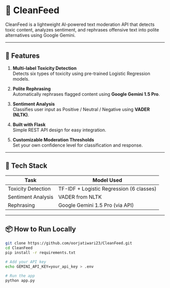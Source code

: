# 🧼 CleanFeed

CleanFeed is a lightweight AI-powered text moderation API that detects toxic content, analyzes sentiment, and rephrases offensive text into polite alternatives using Google Gemini.

---

## 🚀 Features

1. **Multi-label Toxicity Detection**  
   Detects six types of toxicity using pre-trained Logistic Regression models.

2. **Polite Rephrasing**  
   Automatically rephrases flagged content using **Google Gemini 1.5 Pro**.

3. **Sentiment Analysis**  
   Classifies user input as Positive / Neutral / Negative using **VADER (NLTK)**.

4. **Built with Flask**  
   Simple REST API design for easy integration.

5. **Customizable Moderation Thresholds**  
   Set your own confidence level for classification and response.

---

## 🧠 Tech Stack

| Task                | Model Used                          |
|---------------------|--------------------------------------|
| Toxicity Detection  | TF-IDF + Logistic Regression (6 classes) |
| Sentiment Analysis  | VADER from NLTK                      |
| Rephrasing          | Google Gemini 1.5 Pro (via API)     |

---

## 📦 How to Run Locally

```bash
git clone https://github.com/oorjatiwari23/CleanFeed.git
cd CleanFeed
pip install -r requirements.txt

# Add your API key
echo GEMINI_API_KEY=your_api_key > .env

# Run the app
python app.py
